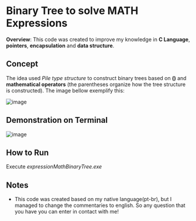 # Binary Tree to solve MATH Expressions
**Overview**: This code was created to improve my knowledge in **C Language**, **pointers**, **encapsulation** and **data structure**.

## Concept
The idea used *Pile type structure* to construct binary trees based on **()** and **mathematical operators** (the parentheses organize how the tree structure is constructed). The image bellow exemplify this:

![image](https://user-images.githubusercontent.com/32513366/63589027-64d8ed00-c57e-11e9-85e5-8d955cd9ca40.png)

## Demonstration on Terminal
![image](https://user-images.githubusercontent.com/32513366/63589099-9a7dd600-c57e-11e9-84ca-b8f251134d8a.png)

## How to Run
Execute *expressionMathBinaryTree.exe*

## Notes
- This code was created based on my native language(pt-br), but I managed to change the commentaries to english. So any question that you have you can enter in contact with me!
